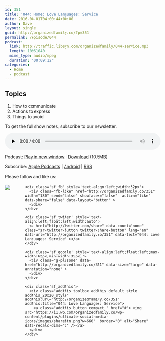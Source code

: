 ```yaml
---
id: 351
title: '044: Home: Love Languages: Service'
date: 2016-08-01T04:00:44+00:00
author: Dave
layout: single
guid: http://organizedfamily.co/?p=351
permalink: /episode/044
podcast:
  link: http://traffic.libsyn.com/organizedfamily/044-service.mp3
  length: 10961040
  mime_type: audio/mpeg
  duration: "00:09:12"
categories:
  - Home
  - podcast
---
```

## Topics

  1. How to communicate
  2. Actions to express
  3. Things to avoid

To get the full show notes, [subscribe](https://app.convertkit.com/landing_pages/55502?v=6) to our newsletter.

<div class="powerpress_player" id="powerpress_player_5365">
  <audio class="wp-audio-shortcode" id="audio-351-45" preload="none" style="width: 100%;" controls="controls"><source type="audio/mpeg" src="http://traffic.libsyn.com/organizedfamily/044-service.mp3?_=45" /><a href="http://traffic.libsyn.com/organizedfamily/044-service.mp3">http://traffic.libsyn.com/organizedfamily/044-service.mp3</a></audio>
</div>

<p class="powerpress_links powerpress_links_mp3">
  Podcast: <a href="http://traffic.libsyn.com/organizedfamily/044-service.mp3" class="powerpress_link_pinw" target="_blank" title="Play in new window" onclick="return powerpress_pinw('http://organizedfamily.co/?powerpress_pinw=351-podcast');" rel="nofollow">Play in new window</a> | <a href="http://traffic.libsyn.com/organizedfamily/044-service.mp3" class="powerpress_link_d" title="Download" rel="nofollow" download="044-service.mp3">Download</a> (10.5MB)
</p>

<p class="powerpress_links powerpress_subscribe_links">
  Subscribe: <a href="https://itunes.apple.com/us/podcast/organized-family/id1047979605?mt=2&ls=1#episodeGuid=http%3A%2F%2Forganizedfamily.co%2F%3Fp%3D351" class="powerpress_link_subscribe powerpress_link_subscribe_itunes" title="Subscribe on Apple Podcasts" rel="nofollow">Apple Podcasts</a> | <a href="http://subscribeonandroid.com/organizedfamily.co/feed/podcast" class="powerpress_link_subscribe powerpress_link_subscribe_android" title="Subscribe on Android" rel="nofollow">Android</a> | <a href="http://organizedfamily.co/feed/podcast" class="powerpress_link_subscribe powerpress_link_subscribe_rss" title="Subscribe via RSS" rel="nofollow">RSS</a>
</p>

<div class='sfsi_Sicons' style='width: 100%; display: inline-block; vertical-align: middle; text-align:left'>
  <div style='margin:0px 8px 0px 0px; line-height: 24px'>
    <span>Please follow and like us:</span>
  </div>
  
  <div class='sfsi_socialwpr'>
    <div class='sf_subscrbe' style='text-align:left;float:left;width:64px'>
      <a href="http://www.specificfeeds.com/widget/emailsubscribe/MTc5ODgx/OA==/" target="_blank"><img src="https://i2.wp.com/organizedfamily.co/wp-content/plugins/ultimate-social-media-icons/images/follow_subscribe.png?w=660" data-recalc-dims="1" /></a>
    </div>
    
    <div class='sf_fb' style='text-align:left;width:52px'>
      <div class="fb-like" href="http://organizedfamily.co/351" width="180" send="false" showfaces="false"  action="like" data-share="false" data-layout="button" >
      </div>
    </div>
    
    <div class='sf_twiter' style='text-align:left;float:left;width:auto'>
      <a href="http://twitter.com/share" data-count="none" class="sr-twitter-button twitter-share-button" lang="en" data-url="http://organizedfamily.co/351" data-text="044: Love Languages: Service" ></a>
    </div>
    
    <div class='sf_google' style='text-align:left;float:left;max-width:62px;min-width:35px;'>
      <div class="g-plusone" data-href="http://organizedfamily.co/351" data-size="large" data-annotation="none" >
      </div>
    </div>
    
    <div class='sf_addthis'>
      <div class="addthis_toolbox addthis_default_style addthis_20x20_style" addthis:url="http://organizedfamily.co/351" addthis:title="044: Love Languages: Service">
        <a class="addthis_button_compact " href="#"> <img src="https://i1.wp.com/organizedfamily.co/wp-content/plugins/ultimate-social-media-icons/images/sharebtn.png?w=660"  border="0" alt="Share" data-recalc-dims="1" /></a>
      </div>
    </div>
  </div>
</div>